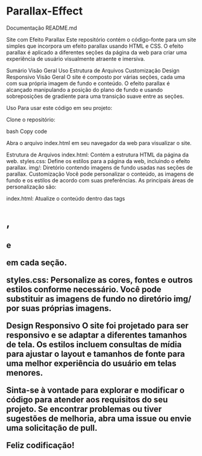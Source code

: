 # Parallax-Effect
 Documentação README.md

Site com Efeito Parallax
Este repositório contém o código-fonte para um site simples que incorpora um efeito parallax usando HTML e CSS. O efeito parallax é aplicado a diferentes seções da página da web para criar uma experiência de usuário visualmente atraente e imersiva.

Sumário
Visão Geral
Uso
Estrutura de Arquivos
Customização
Design Responsivo
Visão Geral
O site é composto por várias seções, cada uma com sua própria imagem de fundo e conteúdo. O efeito parallax é alcançado manipulando a posição do plano de fundo e usando sobreposições de gradiente para uma transição suave entre as seções.

Uso
Para usar este código em seu projeto:

Clone o repositório:

bash
Copy code

Abra o arquivo index.html em seu navegador da web para visualizar o site.

Estrutura de Arquivos
index.html: Contém a estrutura HTML da página da web.
styles.css: Define os estilos para a página da web, incluindo o efeito parallax.
img/: Diretório contendo imagens de fundo usadas nas seções de parallax.
Customização
Você pode personalizar o conteúdo, as imagens de fundo e os estilos de acordo com suas preferências. As principais áreas de personalização são:

index.html: Atualize o conteúdo dentro das tags <h1>, <h2> e <p> em cada seção.

styles.css: Personalize as cores, fontes e outros estilos conforme necessário. Você pode substituir as imagens de fundo no diretório img/ por suas próprias imagens.

Design Responsivo
O site foi projetado para ser responsivo e se adaptar a diferentes tamanhos de tela. Os estilos incluem consultas de mídia para ajustar o layout e tamanhos de fonte para uma melhor experiência do usuário em telas menores.

Sinta-se à vontade para explorar e modificar o código para atender aos requisitos do seu projeto. Se encontrar problemas ou tiver sugestões de melhoria, abra uma issue ou envie uma solicitação de pull.

Feliz codificação! 
